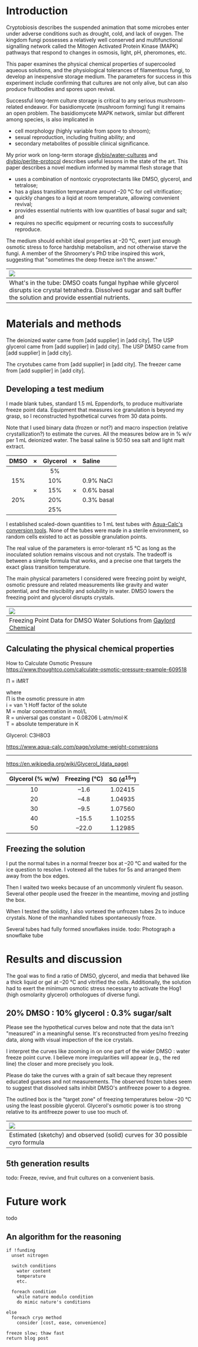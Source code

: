 # Introduction

Cryptobiosis describes the suspended animation that some microbes enter under adverse conditions such as drought, cold, and lack of oxygen.
The kingdom fungi possesses a relatively well conserved and multifunctional signalling network called the Mitogen Activated Protein Kinase (MAPK) pathways that respond to changes in osmosis, light, pH, pheromones, etc.

This paper examines the physical chemical properties of supercooled aqueous solutions, and the physiological tolerances of filamentous fungi, to develop an inexpensive storage medium.
The parameters for success in this experiment include confirming that cultures are not only alive, but can also produce fruitbodies and spores upon revival.

Successful long-term culture storage is critical to any serious mushroom-related endeavor.
For basidiomycete (mushroom forming) fungi it remains an open problem.
The basidiomycete MAPK network, similar but different among species, is also implicated in
- cell morphology (highly variable from spore to shroom);
- sexual reproduction, including fruiting ability; and
- secondary metabolites of possible clinical significance.

My prior work on long-term storage
[diybio/water-cultures](https://pjc.is/diybio/water-cultures) and [diybio/perlite-protocol](https://pjc.is/diybio/perlite-protocol)
describes useful lessons in the state of the art.
This paper describes a novel medium informed by mammal flesh storage that
- uses a combination of nontoxic cryoprotectants like DMSO, glycerol, and tetralose;
- has a glass transition temperature around –20 °C for cell vitrification;
- quickly changes to a liqid at room temperature, allowing convenient revival;
- provides essential nutrients with low quantities of basal sugar and salt; and
- requires no specific equipment or recurring costs to successfully reproduce.

The medium should exhibit ideal properties at –20 °C, exert just enough osmotic stress to force hardship metabolism, and not otherwise starve the fungi.
A member of the Shroomery's PhD tribe inspired this work, suggesting that "sometimes the deep freeze isn't the answer."


| ![](cryotubes.jpg)	|
| :--				|
| What's in the tube: DMSO coats fungal hyphae while glycerol disrupts ice crystal tetrahedra. Dissolved sugar and salt buffer the solution and provide essential nutrients. |


# Materials and methods

The deionized water came from [add supplier] in [add city].
The USP glycerol came from [add supplier] in [add city].
The USP DMSO came from [add supplier] in [add city].

The cryotubes came from [add supplier] in [add city].
The freezer came from [add supplier] in [add city].


## Developing a test medium

I made blank tubes, standard 1.5 mL Eppendorfs, to produce multivariate freeze point data.
Equipment that measures ice granulation is beyond my grasp, so I reconstructed hypothetical curves from 30 data points.

Note that I used binary data (frozen or not?) and macro inspection (relative crystallization?) to estimate the curves.
All the measures below are in % w/v per 1 mL deionized water.
The basal saline is 50:50 sea salt and light malt extract.

| DMSO	| ×	| Glycerol	| ×	| Saline	|
| :--:	| :--:	| :--:		| :--:	| :--		|
|	|	| 5%		|	|		|
| 15%	|	| 10%		|	| 0.9% NaCl	|
|	| ×	| 15%		| ×	| 0.6% basal	|
| 20%	|	| 20%		|	| 0.3% basal	|
|	|	| 25%		|	|		|

I established scaled-down quantities to 1 mL test tubes with [Aqua-Calc's conversion tools](https://www.aqua-calc.com/calculate/weight-to-volume).
None of the tubes were made in a sterile environment, so random cells existed to act as possible granulation points.

The real value of the parameters is error-tolerant ±5 °C as long as the inoculated solution remains viscous and not crystals.
The tradeoff is between a simple formula that works, and a precise one that targets the exact glass transition temperature.

The main physical parameters I considered were freezing point by weight, osmotic pressure and related measurements like gravity and water potential, and the miscibility and solubility in water.
DMSO lowers the freezing point and glycerol disrupts crystals.


| ![](DMSO.water.freezing.jpg)	|
| :--				|
| Freezing Point Data for DMSO Water Solutions from [Gaylord Chemical](https://www.gaylordchemical.com/literature/dmso-physical-properties/) |


## Calculating the physical chemical properties

How to Calculate Osmotic Pressure<br />
https://www.thoughtco.com/calculate-osmotic-pressure-example-609518

Π = iMRT

where<br />
Π is the osmotic pressure in atm<br />
i = van 't Hoff factor of the solute<br />
M = molar concentration in mol/L<br />
R = universal gas constant = 0.08206 L·atm/mol·K<br />
T = absolute temperature in K

Glycerol: C3H8O3

https://www.aqua-calc.com/page/volume-weight-conversions

---

https://en.wikipedia.org/wiki/Glycerol_(data_page)

| Glycerol (% w/w)	| Freezing (°C)	| SG (d<sup>15</sup>°)	|
| :--:			| :--:		| :--:			|
| 10			| –1.6		| 1.02415		|
| 20			| –4.8		| 1.04935		|
| 30			| –9.5		| 1.07560		|
| 40			| –15.5		| 1.10255		|
| 50			| –22.0		| 1.12985		|


## Freezing the solution

I put the normal tubes in a normal freezer box at –20 °C and waited for the ice question to resolve.
I votexed all the tubes for 5s and arranged them away from the box edges.

Then I waited two weeks because of an uncommonly virulent flu season.
Several other people used the freezer in the meantime, moving and jostling the box.

When I tested the solidity, I also vortexed the unfrozen tubes 2s to induce crystals.
None of the manhandled tubes spontaneously froze.

Several tubes had fully formed snowflakes inside.
todo: Photograph a snowflake tube


# Results and discussion

The goal was to find a ratio of DMSO, glycerol, and media that behaved like a thick liquid or gel at –20 °C and vitrified the cells.
Additionally, the solution had to exert the minimum osmotic stress necessary to activate the Hog1 (high osmolarity glycerol) orthologues of diverse fungi.


## 20% DMSO : 10% glycerol : 0.3% sugar/salt

Please see the hypothetical curves below and note that the data isn't "measured" in a meaningful sense.
It's reconstructed from yes/no freezing data, along with visual inspection of the ice crystals.

I interpret the curves like zooming in on one part of the wider DMSO : water freeze point curve.
I believe more irregularities will appear (e.g., the red line) the closer and more precisely you look.

Please do take the curves with a grain of salt becaue they represent educated guesses and not measurements.
The observed frozen tubes seem to suggest that dissolved salts inhibit DMSO's antifreeze power to a degree.

The outlined box is the "target zone" of freezing temperatures below –20 °C using the least possible glycerol.
Glycerol's osmotic power is too strong relative to its antifreeze power to use too much of.


| ![](DMSO.GLY.NaCl.half.jpg)	|
| :--				|
| Estimated (sketchy) and observed (solid) curves for 30 possible cyro formula |


## 5th generation results

todo:
Freeze, revive, and fruit cultures on a convenient basis.

# Future work

todo


## An algorithm for the reasoning

```
if !funding
  unset nitrogen

  switch conditions
    water content
    temperature
    etc.

  foreach condition
    while nature modulo condition
    do mimic nature's conditions

else
  foreach cryo method
    consider [cost, ease, convenience]

freeze slow; thaw fast
return blog post
```
